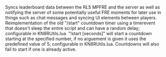 Syncs leaderboard data between the RLS MPFRE and the server as well as notifying the server of some potentially useful FRE moments for later use in things such as chat messages and syncing UI elements between players.
Reimplementation of the old "/start" countdown timer using a timerevent that doesn't sleep the entire script and can have a random delay; configurable in KN8RUtils.lua. "!start [seconds]" will start a countdown starting at the specified number, if no arguement is given it uses the predefined value of 5; configurable in KN8RUtils.lua. Countdowns will also fail to start if one is already active.
